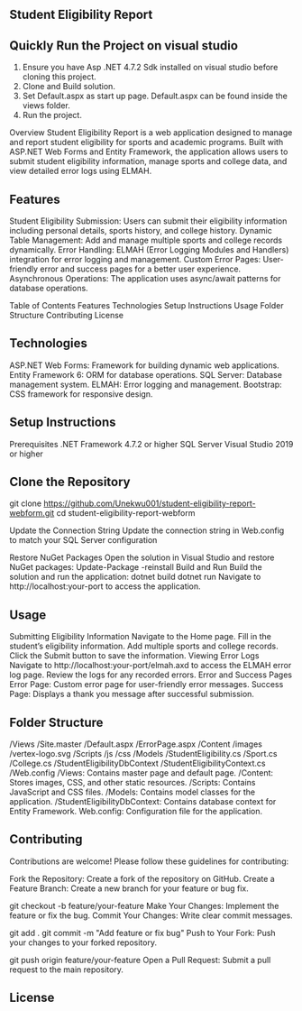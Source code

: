 Student Eligibility Report
----------------------------
Quickly Run the Project on visual studio
----------------------------------------
1. Ensure you have Asp .NET 4.7.2 Sdk installed on visual studio before cloning this project.
2. Clone and Build solution.
3. Set Default.aspx as start up page. Default.aspx can be found inside the views folder.
4. Run the project.

Overview
Student Eligibility Report is a web application designed to manage and report student eligibility for sports and academic programs. Built with ASP.NET Web Forms and Entity Framework, the application allows users to submit student eligibility information, manage sports and college data, and view detailed error logs using ELMAH.

Features
---------
Student Eligibility Submission: Users can submit their eligibility information including personal details, sports history, and college history.
Dynamic Table Management: Add and manage multiple sports and college records dynamically.
Error Handling: ELMAH (Error Logging Modules and Handlers) integration for error logging and management.
Custom Error Pages: User-friendly error and success pages for a better user experience.
Asynchronous Operations: The application uses async/await patterns for database operations.

Table of Contents
Features
Technologies
Setup Instructions
Usage
Folder Structure
Contributing
License

Technologies
-------------
ASP.NET Web Forms: Framework for building dynamic web applications.
Entity Framework 6: ORM for database operations.
SQL Server: Database management system.
ELMAH: Error logging and management.
Bootstrap: CSS framework for responsive design.


Setup Instructions
-------------------
Prerequisites
.NET Framework 4.7.2 or higher
SQL Server
Visual Studio 2019 or higher

Clone the Repository
-------------------
git clone https://github.com/Unekwu001/student-eligibility-report-webform.git
cd student-eligibility-report-webform

Update the Connection String
Update the connection string in Web.config to match your SQL Server configuration
<connectionStrings>
    <add name="StudentEligibilityContext" connectionString="Data Source=(local);Initial Catalog=StudentEligibilityReportDb;Integrated Security=True;TrustServerCertificate=True;" providerName="System.Data.SqlClient" />
</connectionStrings>

Restore NuGet Packages
Open the solution in Visual Studio and restore NuGet packages:
Update-Package -reinstall
Build and Run
Build the solution and run the application:
dotnet build
dotnet run
Navigate to http://localhost:your-port to access the application.

Usage
-----------
Submitting Eligibility Information
Navigate to the Home page.
Fill in the student’s eligibility information.
Add multiple sports and college records.
Click the Submit button to save the information.
Viewing Error Logs
Navigate to http://localhost:your-port/elmah.axd to access the ELMAH error log page.
Review the logs for any recorded errors.
Error and Success Pages
Error Page: Custom error page for user-friendly error messages.
Success Page: Displays a thank you message after successful submission.


Folder Structure
--------------------
/Views
    /Site.master
    /Default.aspx
    /ErrorPage.aspx
/Content
    /images
        /vertex-logo.svg
/Scripts
    /js
    /css
/Models
    /StudentEligibility.cs
    /Sport.cs
    /College.cs
/StudentEligibilityDbContext
    /StudentEligibilityContext.cs
/Web.config
/Views: Contains master page and default page.
/Content: Stores images, CSS, and other static resources.
/Scripts: Contains JavaScript and CSS files.
/Models: Contains model classes for the application.
/StudentEligibilityDbContext: Contains database context for Entity Framework.
Web.config: Configuration file for the application.



Contributing
-----------------
Contributions are welcome! Please follow these guidelines for contributing:

Fork the Repository: Create a fork of the repository on GitHub.
Create a Feature Branch: Create a new branch for your feature or bug fix.

git checkout -b feature/your-feature
Make Your Changes: Implement the feature or fix the bug.
Commit Your Changes: Write clear commit messages.

git add .
git commit -m "Add feature or fix bug"
Push to Your Fork: Push your changes to your forked repository.

git push origin feature/your-feature
Open a Pull Request: Submit a pull request to the main repository.


License
----------
